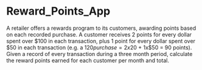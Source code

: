 # Reward_Points_App
A retailer offers a rewards program to its customers, awarding points based on each recorded purchase.     A customer receives 2 points for every dollar spent over $100 in each transaction, plus 1 point for every dollar spent over $50 in each transaction (e.g. a $120 purchase = 2x$20 + 1x$50 = 90 points).     Given a record of every transaction during a three month period, calculate the reward points earned for each customer per month and total.
